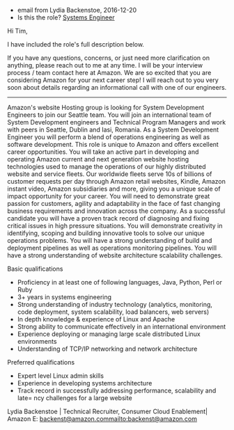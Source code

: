 * email from Lydia Backenstoe, 2016-12-20
* Is this the role? [Systems Engineer][1]


Hi Tim,

I have included the role's full description below.

If you have any questions, concerns, or just need more clarification on
anything, please reach out to me at any time. I will be your interview process
/ team contact here at Amazon. We are so excited that you are considering
Amazon for your next career step! I will reach out to you very soon about
details regarding an informational call with one of our engineers.

----

Amazon's website Hosting group is looking for System Development Engineers to
join our Seattle team. You will join an international team of System
Development engineers and Technical Program Managers and work with peers in
Seattle, Dublin and Iasi, Romania. As a System Development Engineer you will
perform a blend of operations engineering as well as software development. This
role is unique to Amazon and offers excellent career opportunities. You will
take an active part in developing and operating Amazon current and next
generation website hosting technologies used to manage the operations of our
highly distributed website and service fleets. Our worldwide fleets serve 10s
of billions of customer requests per day through Amazon retail websites,
Kindle, Amazon instant video, Amazon subsidiaries and more, giving you a unique
scale of impact opportunity for your career. You will need to demonstrate great
passion for customers, agility and adaptability in the face of fast changing
business requirements and innovation across the company. As a successful
candidate you will have a proven track record of diagnosing and fixing critical
issues in high pressure situations. You will demonstrate creativity in
identifying, scoping and building innovative tools to solve our unique
operations problems. You will have a strong understanding of build and
deployment pipelines as well as operations monitoring pipelines. You will have
a strong understanding of website architecture scalability challenges.

Basic qualifications
- Proficiency in at least one of following languages, Java, Python, Perl or
  Ruby
- 3+ years in systems engineering
- Strong understanding of industry technology (analytics, monitoring, code
  deployment, system scalability, load balancers, web servers)
- In depth knowledge & experience of Linux and Apache
- Strong ability to communicate effectively in an international environment
- Experience deploying or managing large scale distributed Linux environments
- Understanding of TCP/IP networking and network architecture

Preferred qualifications
- Expert level Linux admin skills
- Experience in developing systems architecture
- Track record in successfully addressing performance, scalability and late=
ncy challenges for a large website


Lydia Backenstoe | Technical Recruiter, Consumer Cloud Enablement| Amazon
E: backenst@amazon.com<mailto:backenst@amazon.com>


[1]:https://www.amazon.jobs/en/jobs/382345
